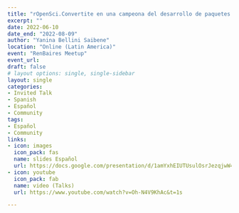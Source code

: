 ```yaml
---
title: "rOpenSci.Convertite en una campeona del desarrollo de paquetes de R"
excerpt: ""
date: 2022-06-10
date_end: "2022-08-09"
author: "Yanina Bellini Saibene"
location: "Online (Latin America)"
event: "RenBaires Meetup"
event_url: 
draft: false
# layout options: single, single-sidebar
layout: single
categories:
- Invited Talk
- Spanish
- Español
- Community
tags:
- Español
- Community
links:
- icon: images
  icon_pack: fas
  name: slides Español
  url: https://docs.google.com/presentation/d/1amYxhEIUTUsulOsrJezqjwW4On6ftw-S9Ozbxv-NFaI/edit#slide=id.g13389be7b22_0_0
- icon: youtube
  icon_pack: fab
  name: video (Talks)
  url: https://www.youtube.com/watch?v=Oh-N4V9KhAc&t=1s

---
```


